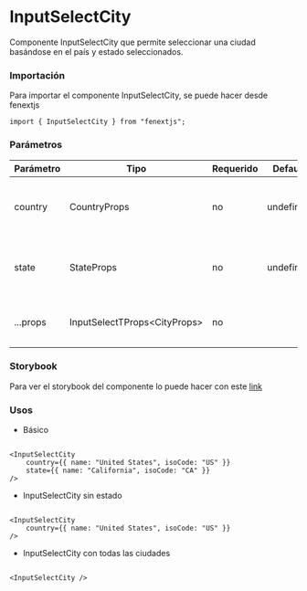 # InputSelectCity

Componente InputSelectCity que permite seleccionar una ciudad basándose en el país y estado seleccionados.

### Importación

Para importar el componente InputSelectCity, se puede hacer desde fenextjs

```tsx copy
import { InputSelectCity } from "fenextjs";
```

### Parámetros

| Parámetro | Tipo | Requerido | Default | Descripcion |
| --------- | ---- | --------- | ------- | ----------- |
| country | CountryProps | no | undefined | El país seleccionado, utilizado para filtrar las ciudades disponibles. |
| state | StateProps | no | undefined | El estado seleccionado, utilizado para filtrar las ciudades disponibles. |
| ...props | InputSelectTProps\<CityProps\> | no |  | Cualquier otra propiedad que extiende de InputSelectTProps. |

### Storybook

Para ver el storybook del componente lo puede hacer con este [link](https://fenextjs-component-storybook.vercel.app/?path=/story/input-inputselectcity--index)

### Usos

- Básico

```tsx copy

<InputSelectCity
    country={{ name: "United States", isoCode: "US" }}
    state={{ name: "California", isoCode: "CA" }}
/>
```

- InputSelectCity sin estado

```tsx copy

<InputSelectCity
    country={{ name: "United States", isoCode: "US" }}
/>
```

- InputSelectCity con todas las ciudades

```tsx copy

<InputSelectCity />
```

